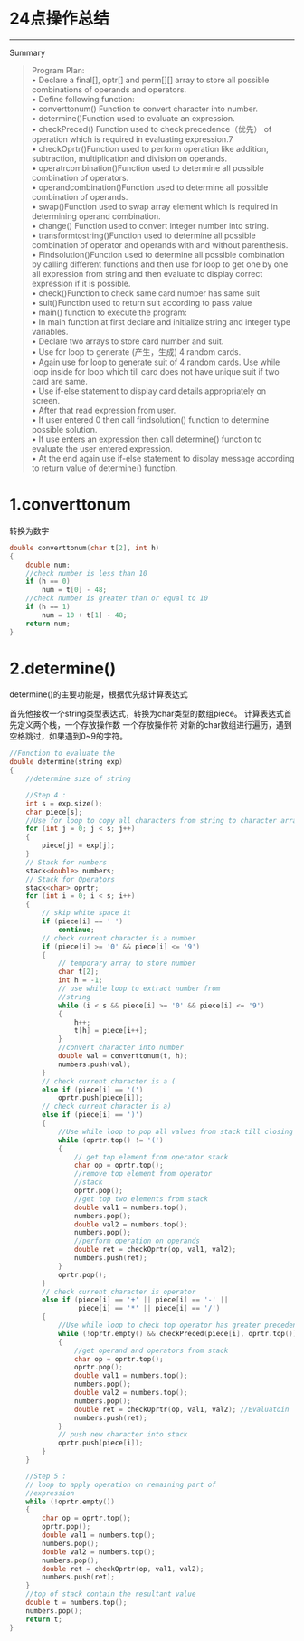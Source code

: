 # 24点操作总结
---
Summary
>Program Plan:      
• Declare a final[], optr[] and perm[][] array to store all possible combinations of operands and operators.    
• Define following function:     
• converttonum() Function to convert character into number.    
• determine()Function used to evaluate an expression.     
• checkPreced() Function used to check precedence（优先） of operation which is required in evaluating expression.7      
• checkOprtr()Function used to perform operation like addition, subtraction, multiplication and division on operands.       
• operatrcombination()Function used to determine all possible combination of operators.      
• operandcombination()Function used to determine all possible combination of operands.     
• swap()Function used to swap array element which is required in determining operand combination.        
• change() Function used to convert integer number into string.      
• transformtostring()Function used to determine all possible combination of operator and operands with and without parenthesis.     
• Findsolution()Function used to determine all possible combination by calling different functions and then use for loop to get 
one by one all expression from string and then evaluate to display correct expression if it is possible.     
• check()Function to check same card number has same suit       
• suit()Function used to return suit according to pass value    
• main() function to execute the program:    
• In main function at first declare and initialize      string and integer type variables.       
• Declare two arrays to store card number and suit.    
• Use for loop to generate (产生，生成) 4 random cards.    
• Again use for loop to generate suit of 4 random      cards. Use while loop inside for loop which till card does not have unique suit if two card are same.    
• Use if-else statement to display card details appropriately on screen.   
• After that read expression from user.   
• If user entered 0 then call findsolution() function to determine possible solution.    
• If use enters an expression then call determine() function to evaluate the user entered expression.    
• At the end again use if-else statement to display message according to return value of determine() function.     

1.converttonum
===============
转换为数字
```C++
double converttonum(char t[2], int h)
{
    double num;
    //check number is less than 10
    if (h == 0)
        num = t[0] - 48;
    //check number is greater than or equal to 10
    if (h == 1)
        num = 10 + t[1] - 48;
    return num;
}
```
2.determine()
=============

determine()的主要功能是，根据优先级计算表达式

首先他接收一个string类型表达式，转换为char类型的数组piece。
计算表达式首先定义两个栈，一个存放操作数
一个存放操作符
对新的char数组进行遍历，遇到空格跳过，如果遇到0~9的字符。

```C++
//Function to evaluate the
double determine(string exp)
{
    //determine size of string

    //Step 4 :
    int s = exp.size();
    char piece[s];
    //Use for loop to copy all characters from string to character array.
    for (int j = 0; j < s; j++)
    {
        piece[j] = exp[j];
    }
    // Stack for numbers
    stack<double> numbers;
    // Stack for Operators
    stack<char> oprtr;
    for (int i = 0; i < s; i++)
    {
        // skip white space it
        if (piece[i] == ' ')
            continue;
        // check current character is a number
        if (piece[i] >= '0' && piece[i] <= '9')
        {
            // temporary array to store number
            char t[2];
            int h = -1;
            // use while loop to extract number from
            //string
            while (i < s && piece[i] >= '0' && piece[i] <= '9')
            {
                h++;
                t[h] = piece[i++];
            }
            //convert character into number
            double val = converttonum(t, h);
            numbers.push(val);
        }
        // check current character is a (
        else if (piece[i] == '(')
            oprtr.push(piece[i]);
        // check current character is a)
        else if (piece[i] == ')')
        {
            //Use while loop to pop all values from stack till closing parenthesis is not encountered.
            while (oprtr.top() != '(')
            {
                // get top element from operator stack
                char op = oprtr.top();
                //remove top element from operator
                //stack
                oprtr.pop();
                //get top two elements from stack
                double val1 = numbers.top();
                numbers.pop();
                double val2 = numbers.top();
                numbers.pop();
                //perform operation on operands
                double ret = checkOprtr(op, val1, val2);
                numbers.push(ret);
            }
            oprtr.pop();
        }
        // check current character is operator
        else if (piece[i] == '+' || piece[i] == '-' ||
                 piece[i] == '*' || piece[i] == '/')
        {
            //Use while loop to check top operator has greater precedence.
            while (!oprtr.empty() && checkPreced(piece[i], oprtr.top()))
            {
                //get operand and operators from stack
                char op = oprtr.top();
                oprtr.pop();
                double val1 = numbers.top();
                numbers.pop();
                double val2 = numbers.top();
                numbers.pop();
                double ret = checkOprtr(op, val1, val2); //Evaluatoin
                numbers.push(ret);
            }
            // push new character into stack
            oprtr.push(piece[i]);
        }
    }

    //Step 5 :
    // loop to apply operation on remaining part of
    //expression
    while (!oprtr.empty())
    {
        char op = oprtr.top();
        oprtr.pop();
        double val1 = numbers.top();
        numbers.pop();
        double val2 = numbers.top();
        numbers.pop();
        double ret = checkOprtr(op, val1, val2);
        numbers.push(ret);
    }
    //top of stack contain the resultant value
    double t = numbers.top();
    numbers.pop();
    return t;
}
```
